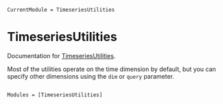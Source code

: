 ```@meta
CurrentModule = TimeseriesUtilities
```

# TimeseriesUtilities

Documentation for [TimeseriesUtilities](https://github.com/Beforerr/TimeseriesUtilities.jl).

Most of the utilities operate on the time dimension by default, but you can specify other dimensions using the `dim` or `query` parameter.


```@index
```

```@autodocs
Modules = [TimeseriesUtilities]
```